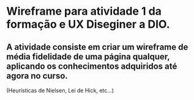 # Wireframe para atividade 1 da formação e UX Diseginer a DIO.
## A atividade consiste em criar um wireframe de média fidelidade de uma página qualquer, aplicando os conhecimentos adquiridos até agora no curso.
(Heurísticas de Nielsen, Lei de Hick, etc...)
